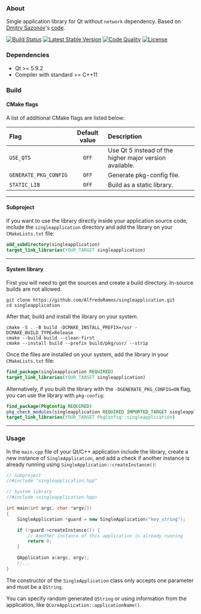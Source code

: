 ### About

Single application library for Qt without `network` dependency. Based on [Dmitry Sazonov](https://stackoverflow.com/users/1035613/dmitry-sazonov)'s [code](https://stackoverflow.com/a/28172162).

[![Build Status](https://img.shields.io/github/actions/workflow/status/AlfredoRamos/singleapplication/ci.yml?style=flat-square)](https://github.com/AlfredoRamos/singleapplication/actions)
[![Latest Stable Version](https://img.shields.io/github/tag/AlfredoRamos/singleapplication.svg?style=flat-square&label=stable)](https://github.com/AlfredoRamos/singleapplication/releases)
[![Code Quality](https://img.shields.io/codacy/grade/25787416f2ae418c8bbb3dc004789f40.svg?style=flat-square)](https://app.codacy.com/gh/AlfredoRamos/singleapplication/dashboard)
[![License](https://img.shields.io/github/license/AlfredoRamos/singleapplication.svg?style=flat-square)](https://raw.githubusercontent.com/AlfredoRamos/singleapplication/master/LICENSE)

### Dependencies

- Qt >= 5.9.2
- Compiler with standard >= C++11

### Build

#### CMake flags

A list of additional CMake flags are listed below:

| Flag                  | Default value | Description                                             |
| :-------------------- | :-----------: | :------------------------------------------------------ |
| `USE_QT5`             |     `OFF`     | Use Qt 5 instead of the higher major version available. |
| `GENERATE_PKG_CONFIG` |     `OFF`     | Generate pkg-config file.                               |
| `STATIC_LIB`          |     `OFF`     | Build as a static library.                              |

---

#### Subproject

If you want to use the library directly inside your application source code, include the `singleapplication` directory and add the library on your `CMakeLists.txt` file:

```cmake
add_subdirectory(singleapplication)
target_link_libraries(YOUR_TARGET singleapplication)
```

---

#### System library

First you will need to get the sources and create a build directory. In-source builds are not allowed.

```shell
git clone https://github.com/AlfredoRamos/singleapplication.git
cd singleapplication
```

After that, build and install the library on your system.

```shell
cmake -S . -B build -DCMAKE_INSTALL_PREFIX=/usr -DCMAKE_BUILD_TYPE=Release
cmake --build build --clean-first
cmake --install build --prefix build/pkg/usr/ --strip
```

Once the files are installed on your system, add the library in your `CMakeLists.txt` file:

```cmake
find_package(singleapplication REQUIRED)
target_link_libraries(YOUR_TARGET singleapplication)
```

Alternatively, if you built the library with the `-DGENERATE_PKG_CONFIG=ON` flag, you can use the library with `pkg-config`:

```cmake
find_package(PkgConfig REQUIRED)
pkg_check_modules(singleapplication REQUIRED IMPORTED_TARGET singleapplication)
target_link_libraries(YOUR_TARGET PkgConfig::singleapplication)
```

---

### Usage

In the `main.cpp` file of your Qt/C++ application include the library, create a new instance of `SingleApplication`, and add a check if another instance is already running using `SingleApplication::createInstance()`:

```cpp
// Subproject
//#include "singleapplication.hpp"

// System library
//#include <singleapplication.hpp>

int main(int argc, char *argv[])
{
	SingleApplication *guard = new SingleApplication("key_string");

	if (!guard->createInstance()) {
		// Another instance of this application is already running
		return 0;
	}

	QApplication a(argc, argv);
	//...
}
```

The constructor of the `SingleApplication` class only accepts one parameter and must be a `QString`.

You can specify random generated `QString` or using information from the application, like `QCoreApplication::applicationName()`.
